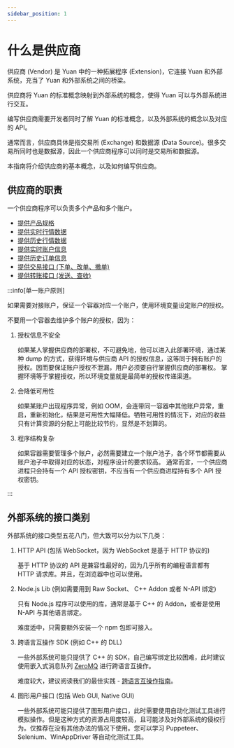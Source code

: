 ```yaml
---
sidebar_position: 1
---
```


# 什么是供应商

供应商 (Vendor) 是 Yuan 中的一种拓展程序 (Extension)，它连接 Yuan 和外部系统，充当了 Yuan 和外部系统之间的桥梁。

供应商将 Yuan 的标准概念映射到外部系统的概念，使得 Yuan 可以与外部系统进行交互。

编写供应商需要开发者同时了解 Yuan 的标准概念，以及外部系统的概念以及对应的 API。

通常而言，供应商具体是指交易所 (Exchange) 和数据源 (Data Source)。很多交易所同时也是数据源，因此一个供应商程序可以同时是交易所和数据源。

本指南将介绍供应商的基本概念，以及如何编写供应商。

## 供应商的职责

一个供应商程序可以负责多个产品和多个账户。

- [提供产品规格](./vendor-product)
- [提供实时行情数据](./vendor-realtime-market-data)
- [提供历史行情数据](./vendor-historical-market-data)
- [提供实时账户信息](./vendor-account-info)
- [提供历史订单信息](./vendor-historical-order)
- [提供交易接口 (下单、改单、撤单)](./vendor-trading-interfaces)
- [提供转账接口 (发送、查收)](./vendor-transfer)

:::info[单一账户原则]

如果需要对接账户，保证一个容器对应一个账户，使用环境变量设定账户的授权。

不要用一个容器去维护多个账户的授权，因为：

1. 授权信息不安全

   如果某人掌握供应商的部署权，不可避免地，他可以进入此部署环境，通过某种 dump 的方式，获得环境与供应商 API 的授权信息，这等同于拥有账户的授权。因而要保证账户授权不泄漏，用户必须要自行掌握供应商的部署权。
   掌握环境等于掌握授权，所以环境变量就是最简单的授权传递渠道。

2. 会降低可用性

   如果某账户出现程序异常，例如 OOM，会连带同一容器中其他账户异常，重启，重新初始化，结果是可用性大幅降低。牺牲可用性的情况下，对应的收益只有计算资源的分配上可能比较节约，显然是不划算的。

3. 程序结构复杂

   如果容器需要管理多个账户，必然需要建立一个账户池子，各个环节都需要从账户池子中取得对应的状态，对程序设计的要求较高。
   通常而言，一个供应商进程只会持有一个 API 授权密钥，不应当有一个供应商进程持有多个 API 授权密钥。

:::

## 外部系统的接口类别

外部系统的接口类型五花八门，但大致可以分为以下几类：

1. HTTP API (包括 WebSocket，因为 WebSocket 是基于 HTTP 协议的)

   基于 HTTP 协议的 API 是兼容性最好的，因为几乎所有的编程语言都有 HTTP 请求库。并且，在浏览器中也可以使用。

2. Node.js Lib (例如需要用到 Raw Socket、 C++ Addon 或者 N-API 绑定)

   只有 Node.js 程序可以使用的库，通常是基于 C++ 的 Addon，或者是使用 N-API 与其他语言绑定。

   难度适中，只需要额外安装一个 npm 包即可接入。

3. 跨语言互操作 SDK (例如 C++ 的 DLL)

   一些外部系统可能只提供了 C++ 的 SDK，自己编写绑定比较困难，此时建议使用嵌入式消息队列 [ZeroMQ](https://zeromq.org/) 进行跨语言互操作。

   难度较大，建议阅读我们的最佳实践 - [跨语言互操作指南](./cross-language-interoperability)。

4. 图形用户接口 (包括 Web GUI, Native GUI)

   一些外部系统可能只提供了图形用户接口，此时需要使用自动化测试工具进行模拟操作。但是这种方式的资源占用度较高，且可能涉及对外部系统的侵权行为。仅推荐在没有其他办法的情况下使用。您可以学习 Puppeteer、Selenium、WinAppDriver 等自动化测试工具。

<!-- ## 开始实现供应商

一个供应商程序通常是一个 Node.js 程序，它需要使用终端 (Terminal) 与主机中的其他终端通讯。

:::info[供应商可以在浏览器中运行吗？]
可以，但不推荐。

因为它最后需要以守护进程的形式运行，提供服务。

而浏览器存在"后台时钟冻结"、"资源占用高"等原因，不适合作为守护进程运行。
:::

```ts
import { Terminal } from '@yuants/protocol';

const terminal = new Terminal(process.env.HOST_URL!, {});
``` -->
